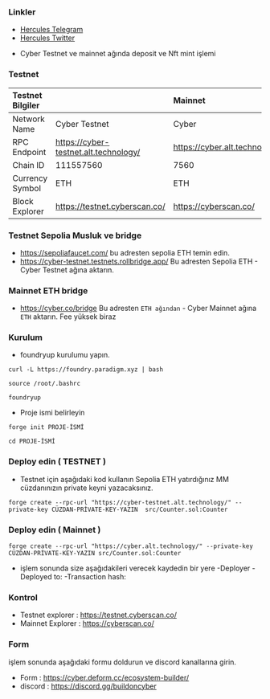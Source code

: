 ### Linkler
 * [Hercules Telegram](https://t.me/HerculesNode)
 * [Hercules Twitter](https://twitter.com/Herculesnode)


- Cyber Testnet ve mainnet ağında deposit ve Nft mint işlemi


### Testnet

| Testnet Bilgiler |      |     Mainnet  |    
| :-------- | :------- |  :-------      | 
| Network Name	      | Cyber Testnet |    Cyber    |  
| RPC Endpoint	      | https://cyber-testnet.alt.technology/ |  https://cyber.alt.technology/     |  
| Chain ID	      | 	111557560 |     7560   |   	 |  
| Currency Symbol	      | ETH |     ETH   |    |  
| Block Explorer      | 	https://testnet.cyberscan.co/|     https://cyberscan.co/  |   


### Testnet Sepolia Musluk ve bridge

- https://sepoliafaucet.com/  bu adresten sepolia ETH temin edin.
- https://cyber-testnet.testnets.rollbridge.app/  Bu adresten Sepolia ETH - Cyber Testnet ağına aktarın.

### Mainnet ETH bridge

- https://cyber.co/bridge  Bu adresten `ETH ağından` - Cyber Mainnet ağına `ETH` aktarın. Fee yüksek biraz

### Kurulum 

- foundryup kurulumu yapın.

```shell
curl -L https://foundry.paradigm.xyz | bash
```

```shell
source /root/.bashrc
```

```shell
foundryup
```

-  Proje ismi belirleyin

```shell
forge init PROJE-İSMİ
```

```shell
cd PROJE-İSMİ
```

### Deploy edin ( TESTNET )

- Testnet için aşağıdaki kod kullanın Sepolia ETH yatırdığınız MM cüzdanınızın private keyni yazacaksınız.

```shell
forge create --rpc-url "https://cyber-testnet.alt.technology/" --private-key CÜZDAN-PRİVATE-KEY-YAZIN  src/Counter.sol:Counter
```


### Deploy edin ( Mainnet )

```shell
forge create --rpc-url "https://cyber.alt.technology/" --private-key CÜZDAN-PRİVATE-KEY-YAZIN src/Counter.sol:Counter
```


- işlem sonunda size  aşağıdakileri verecek kaydedin bir yere
-Deployer
-Deployed to:
-Transaction hash:

### Kontrol

- Testnet explorer : https://testnet.cyberscan.co/
- Mainnet Explorer : https://cyberscan.co/


### Form

işlem sonunda aşağıdaki formu doldurun ve discord kanallarına girin.

- Form : https://cyber.deform.cc/ecosystem-builder/
- discord : https://discord.gg/buildoncyber
